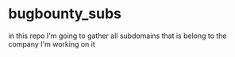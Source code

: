 # bugbounty_subs
in this repo I'm going to gather all subdomains that is belong to the company I'm working on it
